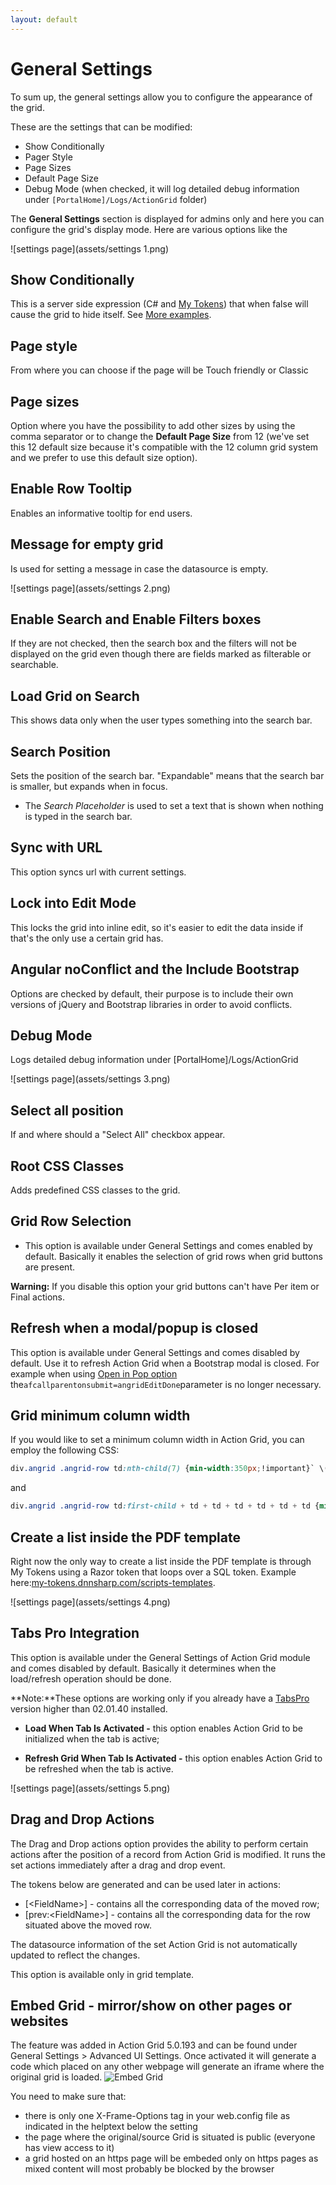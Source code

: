 ```yaml
---
layout: default
---
```

# General Settings

To sum up, the general settings allow you to configure the appearance of the grid.

These are the settings that can be modified:

* Show Conditionally
* Pager Style
* Page Sizes
* Default Page Size
* Debug Mode \(when checked, it will log detailed debug information under `[PortalHome]/Logs/ActionGrid` folder\)

The **General Settings** section is displayed for admins only and here you can configure the grid's display mode. Here are various options like the 

![settings page](assets/settings 1.png)

## Show Conditionally

This is a server side expression (C# and [My Tokens](/my-tokens/index.html)) that when false will cause the grid to hide itself. See [More examples](//action-grid.dnnsharp.com/conditions).

## Page style

From where you can choose if the page will be Touch friendly or Classic

## Page sizes

Option where you have the possibility to add other sizes by using the comma separator or to change the **Default Page Size** from 12 \(we've set this 12 default size because it's compatible with the 12 column grid system and we prefer to use this default size option\).

## Enable Row Tooltip

Enables an informative tooltip for end users.

## Message for empty grid

Is used for setting a message in case the datasource is empty.
  
![settings page](assets/settings 2.png)

## Enable Search and Enable Filters boxes

If they are not checked, then the search box and the filters will not be displayed on the grid even though there are fields marked as filterable or searchable.

## Load Grid on Search

This shows data only when the user types something into the search bar.

## Search Position  

Sets the position of the search bar. "Expandable" means that the search bar is smaller, but expands when in focus.

* The *Search Placeholder* is used to set a text that is shown when nothing is typed in the search bar.

## Sync with URL

This option syncs url with current settings.

## Lock into Edit Mode

This locks the grid into inline edit, so it's easier to edit the data inside if that's the only use a certain grid has.

## Angular noConflict and the Include Bootstrap

Options are checked by default, their purpose is to include their own versions of jQuery and Bootstrap libraries in order to avoid conflicts.

## Debug Mode

Logs detailed debug information under [PortalHome]/Logs/ActionGrid

![settings page](assets/settings 3.png)

## Select all position

If and where should a "Select All" checkbox appear.

## Root CSS Classes

Adds predefined CSS classes to the grid.

## Grid Row Selection

* This option is available under General Settings and comes enabled by default. Basically it enables the selection of grid rows when grid buttons are present.

**Warning:** If you disable this option your grid buttons can't have Per item or Final actions.

## Refresh when a modal/popup is closed

This option is available under General Settings and comes disabled by default. Use it to refresh Action Grid when a Bootstrap modal is closed. For example when using [Open in Pop option](buttons/special-buttons#TOC-Popups) the`afcallparentonsubmit=angridEditDone`parameter is no longer necessary.

## Grid minimum column width

If you would like to set a minimum column width in Action Grid, you can employ the following CSS:  

```css
div.angrid .angrid-row td:nth-child(7) {min-width:350px;!important}` \(this works in Chrome and IE9 +\)
```

and

```css
div.angrid .angrid-row td:first-child + td + td + td + td + td + td {min-width:350px;!important}` \(this works in IE8\)
```

## Create a list inside the PDF template

Right now the only way to create a list inside the PDF template is through My Tokens using a Razor token that loops over a SQL token. Example here:[my-tokens.dnnsharp.com/scripts-templates](https://my-tokens.dnnsharp.com/scripts-templates).

![settings page](assets/settings 4.png)

## Tabs Pro Integration

This option is available under the General Settings of Action Grid module and comes disabled by default. Basically it determines when the load/refresh operation should be done.

**Note:**These options are working only if you already have a [TabsPro](https://www.dnnsharp.com/dnn/modules/tabs-pro) version higher than 02.01.40 installed.

* **Load When Tab Is Activated -** this option enables Action Grid to be initialized when the tab is active;

* **Refresh Grid When Tab Is Activated -** this option enables Action Grid to be refreshed when the tab is active.

![settings page](assets/settings 5.png)

## Drag and Drop Actions

The Drag and Drop actions option provides the ability to perform certain actions after the position of a record from Action Grid is modified. It runs the set actions immediately after a drag and drop event.

The tokens below are generated and can be used later in actions:

* \[&lt;FieldName&gt;\] - contains all the corresponding data of the moved row; 
* \[prev:&lt;FieldName&gt;\] - contains all the corresponding data for the row situated above the moved row. 

The datasource information of the set Action Grid is not automatically updated to reflect the changes.

This option is available only in grid template.

## Embed Grid - mirror/show on other pages or websites

The feature was added in Action Grid 5.0.193 and can be found under General Settings > Advanced UI Settings. Once activated it will generate a code which placed on any other webpage will generate an iframe where the original grid is loaded.
![Embed Grid](https://static.dnnsharp.com/documentation/embed_grid.png)

You need to make sure that:
* there is only one X-Frame-Options tag in your web.config file as indicated in the helptext below the setting
* the page where the original/source Grid is situated is public (everyone has view access to it)
* a grid hosted on an https page will be embeded only on https pages as mixed content will most probably be blocked by the browser